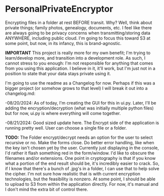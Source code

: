 # PersonalPrivateEncryptor
Encrypting files in a folder at rest BEFORE transit. Why? Well, think about private things; family photos, genealogy, documents, etc.
I feel like there are always going to be privacy concerns when transmitting/storing data ANYWHERE, including public cloud. I'm going to focus this toward S3 at some point, but now, in its infancy, this is brand-agnostic.

**IMPORTANT** This project is really more for my own benefit; I'm trying to learn/develop more, and transition into a development role. As such, I cannot stress to you enough: I'm not responsible for anything that comes from you using this application. I believe in it, it'll work, but I'm just not in a position to state that your data stays private using it.

I'm going to use the readme as a Changelog for now. Perhaps if this was a bigger project (or somehow grows to that level) I will break it out into a changelog.md:

-08/20/2024:
As of today, I'm creating the GUI for this in ui.py. Later, I'll be adding the encryption/decryption (what was initially multiple python files) but for now, ui.py is where everything will come together.

-08/21/2024:
Good sized update here. The Encrypt side of the application is running pretty well. User can choose a single file or a folder.

**TODO:**
The Folder encrypt/decrypt needs an option for the user to select recursive or no.
Make the forms close.
Do better error handling, like when the key isn't chosen yet by the user. Currently just displaying in the console, I'd rather it flash something red in the form/window.
I'd like to obscure the filenames and/or extensions. One point in cryptography is that if you know what a portion of the end result should be, it's incredibly easier to crack. So, if I know that there's a bunch of .jpg's in a folder, I can use that to help solve the cipher. I'm not sure how realistic that is with current encryption technologies, but the feasibility is nonzero.
At some point, I should be able to upload to S3 from within the application directly. For now, it's manual and I don't mind the extra bit of control there.
